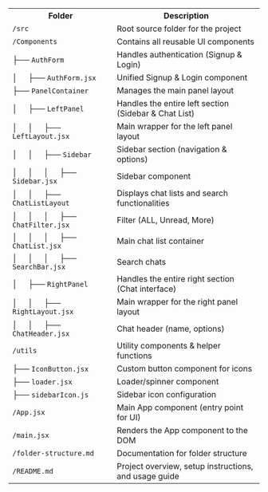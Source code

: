 <table> <tr> <th>Folder</th> <th>Description</th> </tr> <tr> <td><code>/src</code></td> <td>Root source folder for the project</td> </tr> <tr> <td><code>/Components</code></td> <td>Contains all reusable UI components</td> </tr> <tr> <td> ├── <code>AuthForm</code></td> <td>Handles authentication (Signup & Login)</td> </tr> <tr> <td> │ &nbsp;&nbsp;&nbsp;&nbsp;├── <code>AuthForm.jsx</code></td> <td>Unified Signup & Login component</td> </tr> <tr> <td> ├── <code>PanelContainer</code></td> <td>Manages the main panel layout</td> </tr> <tr> <td> │ &nbsp;&nbsp;&nbsp;&nbsp;├── <code>LeftPanel</code></td> <td>Handles the entire left section (Sidebar & Chat List)</td> </tr> <tr> <td> │ &nbsp;&nbsp;&nbsp;&nbsp;│ &nbsp;&nbsp;&nbsp;&nbsp;├── <code>LeftLayout.jsx</code></td> <td>Main wrapper for the left panel layout</td> </tr> <tr> <td> │ &nbsp;&nbsp;&nbsp;&nbsp;│ &nbsp;&nbsp;&nbsp;&nbsp;├── <code>Sidebar</code></td> <td>Sidebar section (navigation & options)</td> </tr> <tr> <td> │ &nbsp;&nbsp;&nbsp;&nbsp;│ &nbsp;&nbsp;&nbsp;&nbsp;│ &nbsp;&nbsp;&nbsp;&nbsp;├── <code>Sidebar.jsx</code></td> <td>Sidebar component</td> </tr> <tr> <td> │ &nbsp;&nbsp;&nbsp;&nbsp;│ &nbsp;&nbsp;&nbsp;&nbsp;├── <code>ChatListLayout</code></td> <td>Displays chat lists and search functionalities</td> </tr> <tr> <td> │ &nbsp;&nbsp;&nbsp;&nbsp;│ &nbsp;&nbsp;&nbsp;&nbsp;│ &nbsp;&nbsp;&nbsp;&nbsp;├── <code>ChatFilter.jsx</code></td> <td>Filter (ALL, Unread, More)</td> </tr> <tr> <td> │ &nbsp;&nbsp;&nbsp;&nbsp;│ &nbsp;&nbsp;&nbsp;&nbsp;│ &nbsp;&nbsp;&nbsp;&nbsp;├── <code>ChatList.jsx</code></td> <td>Main chat list container</td> </tr> <tr> <td> │ &nbsp;&nbsp;&nbsp;&nbsp;│ &nbsp;&nbsp;&nbsp;&nbsp;│ &nbsp;&nbsp;&nbsp;&nbsp;├── <code>SearchBar.jsx</code></td> <td>Search chats</td> </tr> <tr> <td> │ &nbsp;&nbsp;&nbsp;&nbsp;├── <code>RightPanel</code></td> <td>Handles the entire right section (Chat interface)</td> </tr> <tr> <td> │ &nbsp;&nbsp;&nbsp;&nbsp;│ &nbsp;&nbsp;&nbsp;&nbsp;├── <code>RightLayout.jsx</code></td> <td>Main wrapper for the right panel layout</td> </tr> <tr> <td> │ &nbsp;&nbsp;&nbsp;&nbsp;│ &nbsp;&nbsp;&nbsp;&nbsp;├── <code>ChatHeader.jsx</code></td> <td>Chat header (name, options)</td> </tr> <tr> <td><code>/utils</code></td> <td>Utility components & helper functions</td> </tr> <tr> <td> ├── <code>IconButton.jsx</code></td> <td>Custom button component for icons</td> </tr> <tr> <td> ├── <code>loader.jsx</code></td> <td>Loader/spinner component</td> </tr> <tr> <td> ├── <code>sidebarIcon.js</code></td> <td>Sidebar icon configuration</td> </tr> <tr> <td><code>/App.jsx</code></td> <td>Main App component (entry point for UI)</td> </tr> <tr> <td><code>/main.jsx</code></td> <td>Renders the App component to the DOM</td> </tr> <tr> <td><code>/folder-structure.md</code></td> <td>Documentation for folder structure</td> </tr> <tr> <td><code>/README.md</code></td> <td>Project overview, setup instructions, and usage guide</td> </tr> </table>